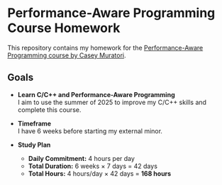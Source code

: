 # Performance-Aware Programming Course Homework

This repository contains my homework for the [Performance-Aware Programming course by Casey Muratori](https://www.computerenhance.com/p/table-of-contents).

## Goals

- **Learn C/C++ and Performance-Aware Programming**  
  I aim to use the summer of 2025 to improve my C/C++ skills and complete this course.

- **Timeframe**  
  I have 6 weeks before starting my external minor.

- **Study Plan**  
  - **Daily Commitment:** 4 hours per day  
  - **Total Duration:** 6 weeks × 7 days = 42 days  
  - **Total Hours:** 4 hours/day × 42 days = **168 hours**
